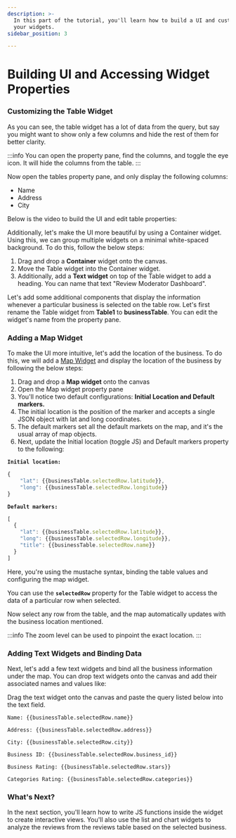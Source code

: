 ```yaml
---
description: >-
  In this part of the tutorial, you'll learn how to build a UI and customize
  your widgets.
sidebar_position: 3

---
```


# Building UI and Accessing Widget Properties

### Customizing the Table Widget

As you can see, the table widget has a lot of data from the query, but say you might want to show only a few columns and hide the rest of them for better clarity.

:::info
You can open the property pane, find the columns, and toggle the eye icon. It will hide the columns from the table.
:::

Now open the tables property pane, and only display the following columns:

* Name
* Address
* City

Below is the video to build the UI and edit table properties:

<YoutubeEmbed videoId="4ET9wtFFIF0" title="Building the UI and Editing Table Properties" caption="Building the UI and Editing Table Properties"/>

Additionally, let's make the UI more beautiful by using a Container widget. Using this, we can group multiple widgets on a minimal white-spaced background. To do this, follow the below steps:

1. Drag and drop a **Container** widget onto the canvas.
2. Move the Table widget into the Container widget.
3. Additionally, add a **Text widget** on top of the Table widget to add a heading. You can name that text "Review Moderator Dashboard".

Let's add some additional components that display the information whenever a particular business is selected on the table row. Let's first rename the Table widget from **Table1** to **businessTable**. You can edit the widget's name from the property pane.

### Adding a Map Widget

To make the UI more intuitive, let's add the location of the business. To do this, we will add a [Map Widget](/reference/widgets/maps.md) and display the location of the business by following the below steps:

<YoutubeEmbed videoId="J_xVn-TKPXY" title="Adding Map Widget" caption="Adding Map Widget"/>

1. Drag and drop a **Map widget** onto the canvas
2. Open the Map widget property pane
3. You'll notice two default configurations: **Initial Location and Default markers.**
4. The initial location is the position of the marker and accepts a single JSON object with lat and long coordinates.
5. The default markers set all the default markets on the map, and it's the usual array of map objects.
6. Next, update the Initial location (toggle JS) and Default markers property to the following:

**`Initial location:`**

```javascript
{
    "lat": {{businessTable.selectedRow.latitude}},
    "long": {{businessTable.selectedRow.longitude}}
}
```

**`Default markers:`**

```javascript
[
  {
    "lat": {{businessTable.selectedRow.latitude}},
    "long": {{businessTable.selectedRow.longitude}},
    "title": {{businessTable.selectedRow.name}}
  }
]
```

Here, you're using the mustache syntax, binding the table values and configuring the map widget.

You can use the **`selectedRow`** property for the Table widget to access the data of a particular row when selected.

Now select any row from the table, and the map automatically updates with the business location mentioned.

:::info
The zoom level can be used to pinpoint the exact location.
:::

### Adding Text Widgets and Binding Data

Next, let's add a few text widgets and bind all the business information under the map. You can drop text widgets onto the canvas and add their associated names and values like:

<YoutubeEmbed videoId="jEhbeoc4sTE" title="Adding Text Widgets</i></figcaption>" caption="Adding Text Widgets</i></figcaption>"/>

Drag the text widget onto the canvas and paste the query listed below into the text field.

```
Name: {{businessTable.selectedRow.name}}

Address: {{businessTable.selectedRow.address}}

City: {{businessTable.selectedRow.city}}

Business ID: {{businessTable.selectedRow.business_id}}

Business Rating: {{businessTable.selectedRow.stars}}

Categories Rating: {{businessTable.selectedRow.categories}}
```

### What's Next?

In the next section, you'll learn how to write JS functions inside the widget to create interactive views. You'll also use the list and chart widgets to analyze the reviews from the reviews table based on the selected business.
